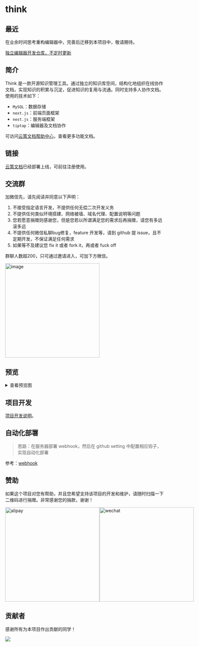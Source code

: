 # think

## 最近

在业余时间思考重构编辑器中，完善后迁移到本项目中，敬请期待。

[独立编辑器开发仓库，不定时更新](https://github.com/fantasticit/magic-editor)

## 简介

Think 是一款开源知识管理工具。通过独立的知识库空间，结构化地组织在线协作文档，实现知识的积累与沉淀，促进知识的复用与流通。同时支持多人协作文档。使用的技术如下：

- `MySQL`：数据存储
- `next.js`：前端页面框架
- `nest.js`：服务端框架
- `tiptap`：编辑器及文档协作

可访问[云策文档帮助中心](https://think.codingit.cn/share/wiki/WoiR8N5uj4i7)，查看更多功能文档。

## 链接

[云策文档](https://think.codingit.cn)已经部署上线，可前往注册使用。

## 交流群

加微信先，请先阅读并同意以下声明：

1. 不接受指定语言开发，不提供任何无偿二次开发义务
2. 不提供任何类似环境搭建、网络被墙、域名代理、配置说明等问题
3. 您若愿意捐赠则感谢您，但是您若以所谓满足您的需求后再捐赠，请您有多远滚多远
4. 不提供任何微信私聊bug修复，feature 开发等，请到 github 提 issue，且不定期开发，不保证满足任何需求
5. 如果等不及建议您 fix it 或者 fork it，再或者 fuck off

群聊人数超200，只可通过邀请进入，可加下方微信。

<img width="300" alt="image" src="https://user-images.githubusercontent.com/26452939/202832747-bfb8d200-0a1c-4c6d-bb6d-4495b66629ac.JPG">

## 预览

<details>
  <summary>查看预览图</summary>
  <img alt="知识库" src="http://wipi.oss-cn-shanghai.aliyuncs.com/2022-02-20/YN67GM4VQMBTZFZ88TYP8X/image.png" width="420" />
  <img alt="新建文档" src="http://wipi.oss-cn-shanghai.aliyuncs.com/2022-02-20/YN67GM4VQMBTZFZ88TYPQX/image.png" width="420" />
  <img alt="编辑器" src="http://wipi.oss-cn-shanghai.aliyuncs.com/2022-02-20/YN67GM4VQMBTZFZ88TYPZX/image.png" width="420" />
</details>

## 项目开发

[项目开发说明](./let-us-start.md)。

## 自动化部署

> 思路：在服务器部署 webhook，然后在 github setting 中配置相应钩子，实现自动化部署

参考：[webhook](https://github.com/adnanh/webhook/blob/master/docs/Hook-Examples.md#incoming-github-webhook)

## 赞助

如果这个项目对您有帮助，并且您希望支持该项目的开发和维护，请随时扫描一下二维码进行捐赠。非常感谢您的捐款，谢谢！

<div style="display: flex;">
  <img width="300" alt="alipay" src="https://think-1256095494.cos.ap-shanghai.myqcloud.com/think-alipay.jpg" />
  <img width="300" alt="wechat" src="https://think-1256095494.cos.ap-shanghai.myqcloud.com/think-wechat.jpg" />
</div>

## 贡献者

感谢所有为本项目作出贡献的同学！

<a href="https://github.com/fantasticit/think/contributors"><img src="https://opencollective.com/think/contributors.svg?width=890" /></a>
